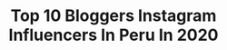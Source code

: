 ---
title: Top 10 Bloggers Instagram Influencers In Peru In 2020
description: >-
  Find top bloggers Instagram influencers in Peru in 2020. Most popular hashtags: #quarantine #makeup #yomequedoencasa #stayhome.
platform: Instagram
profiles:
  - username: "pierina_dg"
    fullname: >-
      Pierina De La Borda Gotuzzo
    location: "Peru"
    followers: 27955
    engagement: 275
    commentsToLikes: 0.047540
    id: ck0u81ats66gj0i19ly75nquv
    verified: false
    hashtags: "#winelover, #love, #skincareroutine, #stayathome"
  - username: "estilozas"
    fullname: >-
      Jeani Jaramillo
    location: "Peru"
    followers: 73969
    engagement: 93
    commentsToLikes: 0.056273
    id: ck5q26xtgekb60i11uk8fsxmo
    verified: true
    hashtags: "#redcarpet, #barranco, #sacalaleonaquellevasdentro, #8m"
  - username: "artbycch"
    fullname: >-
      Camila Chehade ☆
    location: "Peru"
    followers: 10155
    engagement: 699
    commentsToLikes: 0.078094
    id: ck6tibs9h0f3y0j71zb553mbn
    verified: false
    hashtags: "#editorialmakeup, #orangemakeup, #brightmakeup, #plouise"
  - username: "maferbenites"
    fullname: >-
      MAFER BENITES
    location: "Peru"
    followers: 44885
    engagement: 234
    commentsToLikes: 0.208011
    id: ck55m203f309u0i11trhkmrnf
    verified: false
    hashtags: "#makeupclasses, #tumblrphotos, #editorialmakeup, #pinkmakeup"
  - username: "daniellaeacosta"
    fullname: >-
      Daniella Acosta
    location: "Peru"
    followers: 53851
    engagement: 219
    commentsToLikes: 0.112725
    id: ck13d1tzc38n30i19e4v4c15v
    verified: false
    hashtags: "#summeroutfit, #glamoutfits, #sorteonacional, #dia5"
  - username: "x_haro_x"
    fullname: >-
      haro - kawaii fashion
    location: "Peru"
    followers: 21034
    engagement: 222
    commentsToLikes: 0.049254
    id: ck8t5fys2a1mk0j782fr55o4r
    verified: false
    hashtags: "#spacebuns, #aliexpress, #piura, #innocentworld"
  - username: "callme.marla"
    fullname: >-
      MarLa⛓Grungeblog
    location: "Peru"
    followers: 8698
    engagement: 1569
    commentsToLikes: 0.116680
    id: ckaotvcblxonl0i78lxs33q69
    verified: false
    hashtags: "#alternativeoutfit, #grungefeed, #alternativestyle, #alternativeshoes"
  - username: "placeresculpososblog"
    fullname: >-
      Magda Pérez G.
    location: "Peru"
    followers: 8696
    engagement: 1182
    commentsToLikes: 0.057975
    id: ck9haxy7nejmw0j788nvfr17v
    verified: false
    hashtags: "#almuerzo, #chifa, #comidafusion, #arroztapado"
  - username: "porsegundavezblog"
    fullname: >-
      Por Segunda Vez
    location: "Peru"
    followers: 31023
    engagement: 244
    commentsToLikes: 0.046255
    id: ck55mhqhj3z9z0i119b309r63
    verified: false
    hashtags: "#panhechoencasa, #momlife, #yaesuna, #publicidad"
  - username: "elcharroylamayrita"
    fullname: >-
      El Charro y la Mayrita
    location: "Peru"
    followers: 1085759
    engagement: 71
    commentsToLikes: 0.020935
    id: ck8t2eu56z7tc0j78xb6j4bbq
    verified: false
    hashtags: "#casa, #diademasmadres, #terapiamatrimonial, #campo"
---